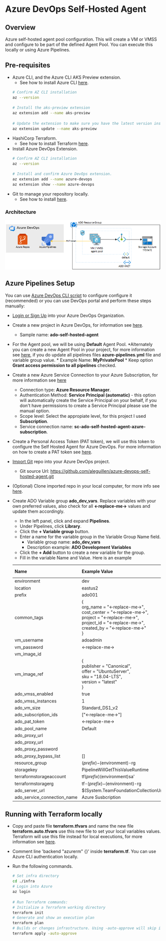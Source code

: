 # Azure DevOps Self-Hosted Agent

## Overview 
Azure self-hosted agent pool configuration. This will create a VM or VMSS and configure to be part of the defined Agent Pool. You can execute this locally or using Azure Pipelines.

## Pre-requisites

* Azure CLI, and the Azure CLI AKS Preview extension.
    * See how to install Azure CLI [here](https://docs.microsoft.com/en-us/cli/azure/install-azure-cli?view=azure-cli-latest).
    ```bash
    # Confirm AZ CLI installation
    az --version

    # Install the aks-preview extension
    az extension add --name aks-preview
    
    # Update the extension to make sure you have the latest version installed
    az extension update --name aks-preview
    ```
* HashiCorp Terraform.
    * See how to install Terraform [here](https://learn.hashicorp.com/terraform/azure/install_az).
* Install Azure DevOps Extension.
    ```bash
    # Confirm AZ CLI installation
    az --version

    # Install and confirm Azure DevOps extension.
    az extension add --name azure-devops
    az extension show --name azure-devops
    ```
* Git to manage your repository locally.
    *  See how to install [here](https://git-scm.com/downloads).

### Architecture 

![](/images/architecture.png)

## Azure Pipelines Setup

You can use [Azure DevOps CLI script](/infra/azure-pipelines.sh) to configure configure it (recommended) or you can use DevOps portal and perform these steps manually:

* [Login or Sign Up](https://dev.azure.com) into your Azure DevOps Organization.
* Create a new project in Azure DevOps, for information see [here](https://docs.microsoft.com/en-us/azure/devops/organizations/projects/create-project).
    * Sample name: **ado-self-hosted-agent**
* For the Agent pool, we will be using **Default** Agent Pool. 
    *Alternately you can create a new Agent Pool in your project, for more information see [here](https://docs.microsoft.com/en-us/azure/devops/pipelines/agents/pools-queues), if you do update all pipelines files **azure-pipelines.yml** file and variable group value.
        * Example Name: **MyPrivatePool**
        * Keep option **Grant access permission to all pipelines** checked.
* Create a new Azure Service Connection to your Azure Subscription, for more information see [here](https://docs.microsoft.com/en-us/azure/devops/pipelines/library/service-endpoints)
    * Connection type: **Azure Resource Manager**.
    * Authentication Method: **Service Principal (automatic)** - this option will automatically create the Service Principal on your behalf, if you don't have permissions to create a Service Principal please use the manual option. 
    * Scope level: Select the appropiate level, for this project I used **Subscription**.
    * Service connection name: **sc-ado-self-hosted-agent-azure-subscription**.
* Create a Personal Access Token (PAT token), we will use this token to configure the Self Hosted Agent for Azure DevOps. For more information on how to create a PAT token see [here](https://docs.microsoft.com/en-us/azure/devops/organizations/accounts/use-personal-access-tokens-to-authenticate).
* [Import Git](https://docs.microsoft.com/en-us/azure/devops/repos/git/import-git-repository) repo into your Azure DevOps project.
    * Git source Url: https://github.com/aleguillen/azure-devops-self-hosted-agent.git
* (Optional) Clone imported repo in your local computer, for more info see [here](https://docs.microsoft.com/en-us/azure/devops/repos/git/clone).
* Create ADO Variable group **ado_dev_vars**. Replace variables with your own preferred values, also check for all **<-replace-me->** values and update them accordingly. 
    * In the left panel, click and expand **Pipelines**.
    * Under Pipelines, click **Library**.
    * Click the **+ Variable group** button.
    * Enter a name for the variable group in the Variable Group Name field.
        * Variable group name: **ado_dev_vars**
        * Description example: **ADO Development Variables**
    * Click the **+ Add** button to create a new variable for the group.
    * Fill in the variable Name and Value. Here is an example

    | Name | Example Value | Is Secret |
    | -- | -- | -- |
    | environment | dev | No |
    | location | eastus2 | No |
    | prefix | ado001 | No |
    | common_tags | { <br>org_name    = "<-replace-me->",<br>cost_center = "<-replace-me->",<br>project     = "<-replace-me->",<br>project_id  = "<-replace-me->",<br>created_by  = "<-replace-me->"<br>} | No |
    | vm_username | adoadmin | No |
    | vm_password | <-replace-me-> | Yes |
    | vm_image_id |  | No | 
    | vm_image_ref | {<br>publisher = "Canonical",<br>offer     = "UbuntuServer",<br>sku       = "18.04-LTS",<br>version   = "latest"<br>} | No |
    | ado_vmss_enabled | true | No |
    | ado_vmss_instances | 1 | No | 
    | ado_vm_size | Standard_DS1_v2 | No |
    | ado_subscription_ids | ["<-replace-me->"] | No |
    | ado_pat_token | <-replace-me-> | Yes |
    | ado_pool_name | Default | No |
    | ado_proxy_url |  | No |
    | ado_proxy_url |  | No |
    | ado_proxy_password |  | Yes |
    | ado_proxy_bypass_list | []  | No |
    | resource_group | $(prefix)-$(environment)-rg | No |
    | storagekey | PipelineWillGetThisValueRuntime | No |
    | terraformstorageaccount | tf$(prefix)$(environment)sa' | No |
    | terraformstoragerg | tf-$(prefix)-$(environment)-rg | No |
    | ado_server_url | $(System.TeamFoundationCollectionUri) | No |
    | ado_service_connection_name | Azure Susbcription | No |

    
## Running with Terraform locally

* Copy and paste file **terraform.tfvars** and name the new file **terraform.auto.tfvars** use this new file to set your local variables values. Terraform will use this file instead for local executions, for more information see [here](https://www.terraform.io/docs/configuration/variables.html#variable-definition-precedence).
* Comment line 'backend "azurerm" {}' inside **terraform.tf**. You can use Azure CLI authentication locally.
* Run the following commands.

    ```bash
    # Set infra directory
    cd ./infra
    # Login into Azure
    az login 

    # Run Terraform commands:
    # Initialize a Terraform working directory
    terraform init
    # Generate and show an execution plan
    terraform plan
    # Builds or changes infrastructure. Using -auto-approve will skip interactive approval of plan before applying. 
    terraform apply -auto-approve
    ```
